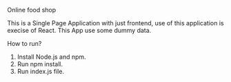 Online food shop 

This is a Single Page Application with just frontend, use of this application is execise of React. 
This App use some dummy data.

How to run?
1. Install Node.js and npm.
2. Run npm install.
3. Run index.js file. 

